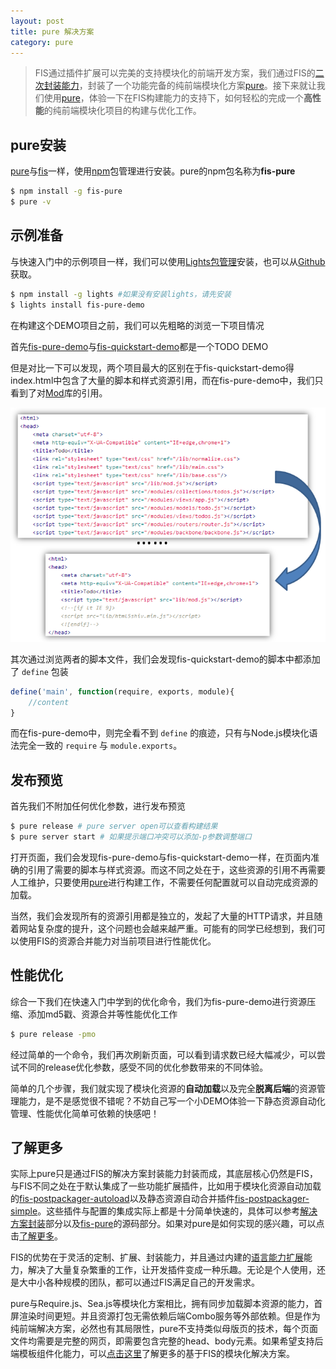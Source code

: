 ```yaml
---
layout: post
title: pure 解决方案
category: pure
---
```


> FIS通过插件扩展可以完美的支持模块化的前端开发方案，我们通过FIS的[二次封装能力](http://fis.baidu.com/docs/dev/solution.html)，封装了一个功能完备的纯前端模块化方案[pure](https://github.com/fex-team/fis-pure)。接下来就让我们使用[pure](https://github.com/fex-team/fis-pure)，体验一下在FIS构建能力的支持下，如何轻松的完成一个**高性能**的纯前端模块化项目的构建与优化工作。

## pure安装

[pure](https://github.com/fex-team/fis-pure)与[fis](https://github.com/fex-team/fis)一样，使用[npm](http://npmjs.org)包管理进行安装。pure的npm包名称为**fis-pure**

```bash
$ npm install -g fis-pure
$ pure -v
```

## 示例准备

与快速入门中的示例项目一样，我们可以使用[Lights包管理](http://lightjs.duapp.com/)安装，也可以从[Github](https://github.com/hefangshi/fis-pure-demo)获取。

```bash
$ npm install -g lights #如果没有安装lights，请先安装
$ lights install fis-pure-demo
```

在构建这个DEMO项目之前，我们可以先粗略的浏览一下项目情况

首先[fis-pure-demo](https://github.com/hefangshi/fis-pure-demo)与[fis-quickstart-demo](https://github.com/hefangshi/fis-quickstart-demo)都是一个TODO DEMO

但是对比一下可以发现，两个项目最大的区别在于fis-quickstart-demo得index.html中包含了大量的脚本和样式资源引用，而在fis-pure-demo中，我们只看到了对[Mod](https://github.com/fex-team/mod)库的引用。

![项目区别](img/mod.png)

其次通过浏览两者的脚本文件，我们会发现fis-quickstart-demo的脚本中都添加了 ```define``` 包装

```javascript
define('main', function(require, exports, module){
    //content
}
```

而在fis-pure-demo中，则完全看不到 ```define``` 的痕迹，只有与Node.js模块化语法完全一致的 ```require``` 与 ```module.exports```。

## 发布预览

首先我们不附加任何优化参数，进行发布预览

```bash
$ pure release # pure server open可以查看构建结果
$ pure server start # 如果提示端口冲突可以添加-p参数调整端口
```

打开页面，我们会发现fis-pure-demo与fis-quickstart-demo一样，在页面内准确的引用了需要的脚本与样式资源。而这不同之处在于，这些资源的引用不再需要人工维护，只要使用[pure](https://github.com/fex-team/fis-pure)进行构建工作，不需要任何配置就可以自动完成资源的加载。

当然，我们会发现所有的资源引用都是独立的，发起了大量的HTTP请求，并且随着网站复杂度的提升，这个问题也会越来越严重。可能有的同学已经想到，我们可以使用FIS的资源合并能力对当前项目进行性能优化。

## 性能优化

综合一下我们在快速入门中学到的优化命令，我们为fis-pure-demo进行资源压缩、添加md5戳、资源合并等性能优化工作

```bash
$ pure release -pmo
```

经过简单的一个命令，我们再次刷新页面，可以看到请求数已经大幅减少，可以尝试不同的release优化参数，感受不同的优化参数带来的不同体验。

简单的几个步骤，我们就实现了模块化资源的**自动加载**以及完全**脱离后端**的资源管理能力，是不是感觉很不错呢？不妨自己写一个小DEMO体验一下静态资源自动化管理、性能优化简单可依赖的快感吧！

## 了解更多

实际上pure只是通过FIS的解决方案封装能力封装而成，其底层核心仍然是FIS，与FIS不同之处在于默认集成了一些功能扩展插件，比如用于模块化资源自动加载的[fis-postpackager-autoload](https://github.com/hefangshi/fis-postpackager-autoload)以及静态资源自动合并插件[fis-postpackager-simple](https://github.com/hefangshi/fis-postpackager-simple)。这些插件与配置的集成实际上都是十分简单快速的，具体可以参考[解决方案封装](http://fis.baidu.com/docs/dev/solution.html)部分以及[fis-pure](https://github.com/fex-team/fis-pure)的源码部分。如果对pure是如何实现的感兴趣，可以点击[了解更多](http://fis.baidu.com/docs/more/fis-mod.html)。

FIS的优势在于灵活的定制、扩展、封装能力，并且通过内建的[语言能力扩展](http://fis.baidu.com/docs/more/fis-standard.html)能力，解决了大量复杂繁重的工作，让开发插件变成一种乐趣。无论是个人使用，还是大中小各种规模的团队，都可以通过FIS满足自己的开发需求。

pure与Require.js、Sea.js等模块化方案相比，拥有同步加载脚本资源的能力，首屏渲染时间更短。并且资源打包无需依赖后端Combo服务等外部依赖。但是作为纯前端解决方案，必然也有其局限性，pure不支持类似母版页的技术，每个页面文件均需要是完整的网页，即需要包含完整的head、body元素。如果希望支持后端模板组件化能力，可以[点击这里](http://fis.baidu.com/docs/dev/more.html#solution)了解更多的基于FIS的模块化解决方案。